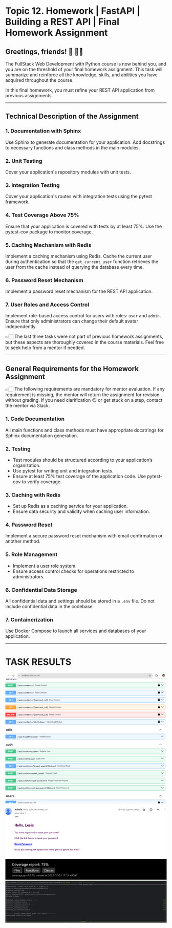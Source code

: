 # Topic 12. Homework | FastAPI | Building a REST API | Final Homework Assignment

## Greetings, friends! 🙂 ✋🏼

The FullStack Web Development with Python course is now behind you, and you are on the threshold of your final homework assignment. This task will summarize and reinforce all the knowledge, skills, and abilities you have acquired throughout the course.

In this final homework, you must refine your REST API application from previous assignments.

---

## Technical Description of the Assignment

### 1. Documentation with Sphinx
Use Sphinx to generate documentation for your application. Add docstrings to necessary functions and class methods in the main modules.

### 2. Unit Testing
Cover your application's repository modules with unit tests.

### 3. Integration Testing
Cover your application's routes with integration tests using the pytest framework.

### 4. Test Coverage Above 75%
Ensure that your application is covered with tests by at least 75%. Use the pytest-cov package to monitor coverage.

### 5. Caching Mechanism with Redis
Implement a caching mechanism using Redis. Cache the current user during authentication so that the `get_current_user` function retrieves the user from the cache instead of querying the database every time.

### 6. Password Reset Mechanism
Implement a password reset mechanism for the REST API application.

### 7. User Roles and Access Control
Implement role-based access control for users with roles: `user` and `admin`. Ensure that only administrators can change their default avatar independently.

👉🏻 The last three tasks were not part of previous homework assignments, but these aspects are thoroughly covered in the course materials. Feel free to seek help from a mentor if needed.

---

## General Requirements for the Homework Assignment

👉🏻 The following requirements are mandatory for mentor evaluation. If any requirement is missing, the mentor will return the assignment for revision without grading. If you need clarification 😉 or get stuck on a step, contact the mentor via Slack.

### 1. Code Documentation
All main functions and class methods must have appropriate docstrings for Sphinx documentation generation.

### 2. Testing
- Test modules should be structured according to your application’s organization.
- Use pytest for writing unit and integration tests.
- Ensure at least 75% test coverage of the application code. Use pytest-cov to verify coverage.

### 3. Caching with Redis
- Set up Redis as a caching service for your application.
- Ensure data security and validity when caching user information.

### 4. Password Reset
Implement a secure password reset mechanism with email confirmation or another method.

### 5. Role Management
- Implement a user role system.
- Ensure access control checks for operations restricted to administrators.

### 6. Confidential Data Storage
All confidential data and settings should be stored in a `.env` file. Do not include confidential data in the codebase.

### 7. Containerization
Use Docker Compose to launch all services and databases of your application.

---


# TASK RESULTS

![Swagger](assets/swagger.png)
![Кeset_password_email](assets/reset_password_email.png)
![Test_coverage_75_percents](assets/test_coverage_75_percents.png)
![Test_coverage_75_percents_2](assets/test_coverage_75_percents_2.png)